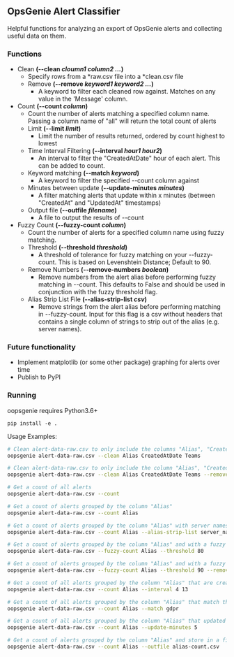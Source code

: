 ## OpsGenie Alert Classifier
Helpful functions for analyzing an export of OpsGenie alerts and collecting useful data on them.

### Functions
* Clean **(--clean _cloumn1_ _column2_ _..._)**
    * Specify rows from a *raw.csv file into a *clean.csv file
    * Remove **(--remove _keyword1_ _keyword2_ _..._)**
        * A keyword to filter each cleaned row against. Matches on any value in the 'Message' column.
* Count **(--count _column_)**
    * Count the number of alerts matching a specified column name. Passing a column name of "all" will return the total count of alerts
    * Limit **(--limit _limit_)**
        * Limit the number of results returned, ordered by count highest to lowest
    * Time Interval Filtering **(--interval _hour1_ _hour2_)**
        * An interval to filter the "CreatedAtDate" hour of each alert. This can be added to count.
    * Keyword matching **(--match _keyword_)**
        * A keyword to filter the specified --count column against
    * Minutes between update **(--update-minutes _minutes_)**
        * A filter matching alerts that update within x minutes (between "CreatedAt" and "UpdatedAt" timestamps)
    * Output file **(--outfile _filename_)**
        * A file to output the results of --count
* Fuzzy Count **(--fuzzy-count _column_)**
    * Count the number of alerts for a specified column name using fuzzy matching.
    * Threshold **(--threshold _threshold_)**
        * A threshold of tolerance for fuzzy matching on your --fuzzy-count. This is based on Levenshtein Distance; Default to 90.
    * Remove Numbers **(--remove-numbers _boolean_)**
        * Remove numbers from the alert alias before performing fuzzy matching in --count. This defaults to False and should be used in conjunction with the fuzzy threshold flag.
    * Alias Strip List File **(--alias-strip-list _csv_)**
        * Remove strings from the alert alias before performing matching in --fuzzy-count. Input for this flag is a csv without headers that contains a single column of strings to strip out of the alias (e.g. server names).


### Future functionality
* Implement matplotlib (or some other package) graphing for alerts over time
* Publish to PyPI

### Running
oopsgenie requires Python3.6+
```
pip install -e .
```

Usage Examples:
```bash
# Clean alert-data-raw.csv to only include the columns "Alias", "CreatedAtDate", and "Teams" (creates alert-data-clean.csv)
oopsgenie alert-data-raw.csv --clean Alias CreatedAtDate Teams

# Clean alert-data-raw.csv to only include the column "Alias", "CreatedAtDate", and "Teams" but exclude any message containing "staging"
oopsgenie alert-data-raw.csv --clean Alias CreatedAtDate Teams --remove staging

# Get a count of all alerts
oopsgenie alert-data-raw.csv --count

# Get a count of alerts grouped by the column "Alias"
oopsgenie alert-data-raw.csv --count Alias

# Get a count of alerts grouped by the column "Alias" with server names stripped out
oopsgenie alert-data-raw.csv --count Alias --alias-strip-list server_names.csv

# Get a count of alerts grouped by the column "Alias" and with a fuzzy matching threshold of 80%
oopsgenie alert-data-raw.csv --fuzzy-count Alias --threshold 80

# Get a count of alerts grouped by the column "Alias" and with a fuzzy matching threshold of 90% and numbers removed from the alias before the fuzzy matching
oopsgenie alert-data-raw.csv --fuzzy-count Alias --threshold 90 --remove-numbers True

# Get a count of all alerts grouped by the column "Alias" that are created between the hours of 04 and 13 (UTC)
oopsgenie alert-data-raw.csv --count Alias --interval 4 13

# Get a count of all alerts grouped by the column "Alias" that match the keyword "gdpr"
oopsgenie alert-data-raw.csv --count Alias --match gdpr

# Get a count of all alerts grouped by the column "Alias" that updated within 5 minutes of creation
oopsgenie alert-data-raw.csv --count Alias --update-minutes 5

# Get a count of alerts grouped by the column "Alias" and store in a file named "alias-count.csv
oopsgenie alert-data-raw.csv --count Alias --outfile alias-count.csv
```

